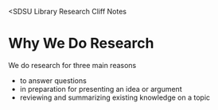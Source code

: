 <SDSU Library Research Cliff Notes</title>
  <h1>Why We Do Research</h1>
    <p>We do research for three main reasons</p>
    <ul>
      <li>to answer questions</li>
      <li>in preparation for presenting an idea or argument</li>
      <li>reviewing and summarizing existing knowledge on a topic</li>
    </ul>
    
